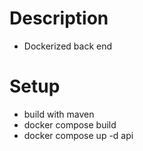 # Description
- Dockerized back end
# Setup
- build with maven
- docker compose build
- docker compose up -d api